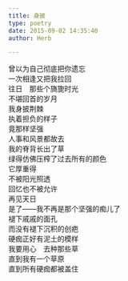 ```yaml
---  
title: 身披  
type: poetry  
date: 2015-09-02 14:35:40  
author: Herb  

---    
```

曾以为自己彻底把你遗忘    
一次相逢又把我拉回    
往日　那些个旖旎时光    
不堪回首的岁月    
我身披荆棘    
执着担负的样子    
竟那样坚强    
人事和风景都故去    
我的脊背长出了草    
绿得仿佛压榨了过去所有的颜色    
它厚重得    
不被阳光照透    
回忆也不被允许    
再见天日    
是了——我不再是那个坚强的痴儿了    
褪下戚戚的面孔    
而没有褪下沉积的创疤    
硬痂正好有泥土的模样    
我要用心　去种那些草    
直到我有一个草原    
直到所有硬痂都被盖住
